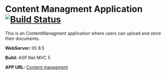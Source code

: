 # Content Managment Application [![Build Status](http://52.91.55.80:8080/buildStatus/icon?job=CM_DEV&buid)](http://52.91.55.80:8080/view/CM_Dashboard/job/CM_DEV/4/)

This is an ContentManagment application where users can upload and store their documents.

**WebServer:** IIS 8.5

**Build:** ASP.Net MVC 5

**APP URL:** [Content managment](http://ec2-52-23-174-122.compute-1.amazonaws.com:8010/)
